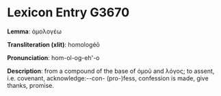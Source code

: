 # Lexicon Entry G3670

**Lemma**: ὁμολογέω

**Transliteration (xlit)**: homologéō

**Pronunciation**: hom-ol-og-eh'-o

**Description**:
from a compound of the base of ὁμοῦ and λόγος; to assent, i.e. covenant, acknowledge:--con- (pro-)fess, confession is made, give thanks, promise.
